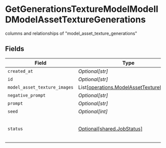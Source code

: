 # GetGenerationsTextureModelModelIDModelAssetTextureGenerations

columns and relationships of "model_asset_texture_generations"


## Fields

| Field                                                                                          | Type                                                                                           | Required                                                                                       | Description                                                                                    |
| ---------------------------------------------------------------------------------------------- | ---------------------------------------------------------------------------------------------- | ---------------------------------------------------------------------------------------------- | ---------------------------------------------------------------------------------------------- |
| `created_at`                                                                                   | *Optional[str]*                                                                                | :heavy_minus_sign:                                                                             | N/A                                                                                            |
| `id`                                                                                           | *Optional[str]*                                                                                | :heavy_minus_sign:                                                                             | N/A                                                                                            |
| `model_asset_texture_images`                                                                   | List[[operations.ModelAssetTextureImages](../../models/operations/modelassettextureimages.md)] | :heavy_minus_sign:                                                                             | N/A                                                                                            |
| `negative_prompt`                                                                              | *Optional[str]*                                                                                | :heavy_minus_sign:                                                                             | N/A                                                                                            |
| `prompt`                                                                                       | *Optional[str]*                                                                                | :heavy_minus_sign:                                                                             | N/A                                                                                            |
| `seed`                                                                                         | *Optional[int]*                                                                                | :heavy_minus_sign:                                                                             | N/A                                                                                            |
| `status`                                                                                       | [Optional[shared.JobStatus]](../../models/shared/jobstatus.md)                                 | :heavy_minus_sign:                                                                             | The status of the current task.                                                                |